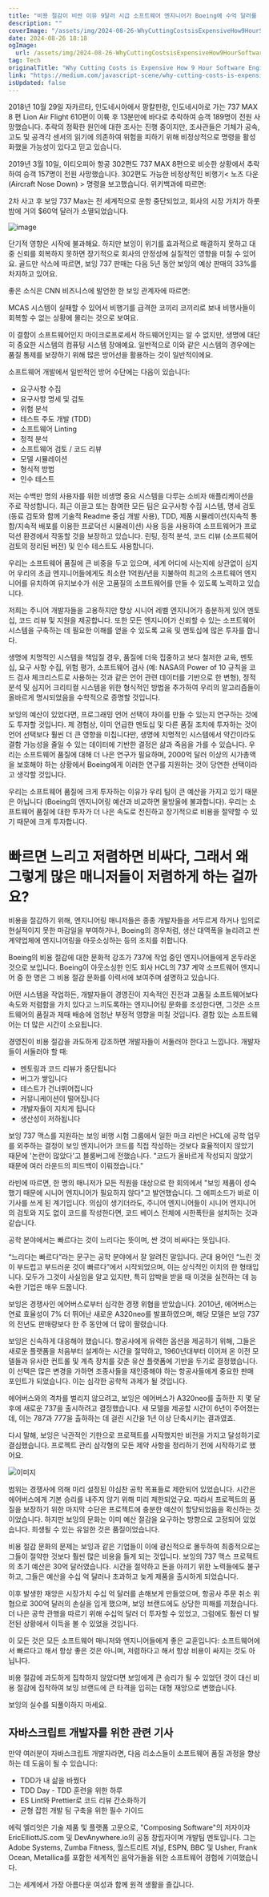 ```yaml
---
title: "비용 절감이 비싼 이유 9달러 시급 소프트웨어 엔지니어가 Boeing에 수억 달러를 들게 한 이유"
description: ""
coverImage: "/assets/img/2024-08-26-WhyCuttingCostsisExpensiveHow9HourSoftwareEngineersCostBoeingBillions_0.png"
date: 2024-08-26 18:18
ogImage: 
  url: /assets/img/2024-08-26-WhyCuttingCostsisExpensiveHow9HourSoftwareEngineersCostBoeingBillions_0.png
tag: Tech
originalTitle: "Why Cutting Costs is Expensive How 9 Hour Software Engineers Cost Boeing Billions"
link: "https://medium.com/javascript-scene/why-cutting-costs-is-expensive-how-9-hour-software-engineers-cost-boeing-billions-b76dbe571957"
isUpdated: false
---
```



2018년 10월 29일 자카르타, 인도네시아에서 팡칼핀랑, 인도네시아로 가는 737 MAX 8 편 Lion Air Flight 610편이 이륙 후 13분만에 바다로 추락하여 승객 189명이 전원 사망했습니다. 추락의 정확한 원인에 대한 조사는 진행 중이지만, 조사관들은 기체가 공속, 고도 및 공격각 센서의 읽기에 의존하여 위험을 피하기 위해 비정상적으로 명령을 활성화했을 가능성이 있다고 믿고 있습니다.

2019년 3월 10일, 이티오피아 항공 302편도 737 MAX 8편으로 비슷한 상황에서 추락하여 승객 157명이 전원 사망했습니다. 302편도 가능한 비정상적인 비행기< 노즈 다운(Aircraft Nose Down) > 명령을 보고했습니다. 위키백과에 따르면:

2차 사고 후 보잉 737 Max는 전 세계적으로 운항 중단되었고, 회사의 시장 가치가 하룻밤에 거의 $60억 달러가 소멸되었습니다.

![image](/assets/img/2024-08-26-WhyCuttingCostsisExpensiveHow9HourSoftwareEngineersCostBoeingBillions_0.png)

<div class="content-ad"></div>

단기적 영향은 시작에 불과해요. 하지만 보잉이 위기를 효과적으로 해결하지 못하고 대중 신뢰를 회복하지 못하면 장기적으로 회사의 안정성에 실질적인 영향을 미칠 수 있어요. 골드만 삭스에 따르면, 보잉 737 판매는 다음 5년 동안 보잉의 예상 판매의 33%를 차지하고 있어요.

좋은 소식은 CNN 비즈니스에 발언한 한 보잉 관계자에 따르면:

MCAS 시스템이 실패할 수 있어서 비행기를 급격한 코끼리 코끼리로 보내 비행사들이 회복할 수 없는 상황에 몰리는 것으로 보여요.

이 결함이 소프트웨어인지 마이크로프로세서 하드웨어인지는 알 수 없지만, 생명에 대단히 중요한 시스템의 컴퓨팅 시스템 장애예요. 일반적으로 이와 같은 시스템의 경우에는 품질 통제를 보장하기 위해 많은 방어선을 활용하는 것이 일반적이에요.

<div class="content-ad"></div>

소프트웨어 개발에서 일반적인 방어 수단에는 다음이 있습니다:

- 요구사항 수집
- 요구사항 명세 및 검토
- 위험 분석
- 테스트 주도 개발 (TDD)
- 소프트웨어 Linting
- 정적 분석
- 소프트웨어 검토 / 코드 리뷰
- 모델 시뮬레이션
- 형식적 방법
- 인수 테스트

저는 수백만 명의 사용자를 위한 비생명 중요 시스템을 다루는 소비자 애플리케이션을 주로 작성합니다. 최근 이끌고 또는 참여한 모든 팀은 요구사항 수집 시스템, 명세 검토 (동료 검토와 함께 기술적 Readme 중심 개발 사용), TDD, 제품 시뮬레이션(지속적 통합/지속적 배포를 이용한 프로덕션 시뮬레이션) 사용 등을 사용하여 소프트웨어가 프로덕션 환경에서 작동할 것을 보장하고 있습니다. 린팅, 정적 분석, 코드 리뷰 (소프트웨어 검토의 정리된 버전) 및 인수 테스트도 사용합니다.

우리는 소프트웨어 품질에 큰 비중을 두고 있으며, 세계 어디에 사는지에 상관없이 심지어 우리의 초급 엔지니어들에게도 최소한 1억원/년을 지불하여 최고의 소프트웨어 엔지니어를 유치하여 유지보수가 쉬운 고품질의 소프트웨어를 만들 수 있도록 노력하고 있습니다.

<div class="content-ad"></div>

저희는 주니어 개발자들을 고용하지만 항상 시니어 레벨 엔지니어가 충분하게 있어 멘토십, 코드 리뷰 및 지원을 제공합니다. 또한 모든 엔지니어가 신뢰할 수 있는 소프트웨어 시스템을 구축하는 데 필요한 이해를 얻을 수 있도록 교육 및 멘토십에 많은 투자를 합니다.

생명에 치명적인 시스템을 책임질 경우, 품질에 더욱 집중하고 보다 철저한 교육, 멘토십, 요구 사항 수집, 위험 평가, 소프트웨어 검사 (예: NASA의 Power of 10 규칙을 코드 검사 체크리스트로 사용하는 것과 같은 언어 관련 데이터를 기반으로 한 변형), 정적 분석 및 심지어 크리티컬 시스템을 위한 형식적인 방법을 추가하여 우리의 알고리즘들이 올바르게 명시되었음을 수학적으로 증명할 것입니다.

보잉의 예산이 있었다면, 프로그래밍 언어 선택이 차이를 만들 수 있는지 연구하는 것에도 투자할 것입니다. 제 경험상, 이미 언급한 멘토십 및 다른 품질 조치에 투자하는 것이 언어 선택보다 훨씬 더 큰 영향을 미칩니다만, 생명에 치명적인 시스템에서 약간이라도 결함 가능성을 줄일 수 있는 데이터에 기반한 결정은 삶과 죽음을 가를 수 있습니다. 우리는 소프트웨어 품질에 대해 더 나은 연구가 필요하며, 2000억 달러 이상의 시가총액을 보호해야 하는 상황에서 Boeing에게 이러한 연구를 지원하는 것이 당연한 선택이라고 생각할 것입니다.

우리는 소프트웨어 품질에 크게 투자하는 이유가 우리 팀이 큰 예산을 가지고 있기 때문은 아닙니다 (Boeing의 엔지니어링 예산과 비교하면 물방울에 불과합니다). 우리는 소프트웨어 품질에 대한 투자가 더 나은 속도로 전진하고 장기적으로 비용을 절약할 수 있기 때문에 크게 투자합니다.

<div class="content-ad"></div>

# 빠르면 느리고 저렴하면 비싸다, 그래서 왜 그렇게 많은 매니저들이 저렴하게 하는 걸까요?

비용을 절감하기 위해, 엔지니어링 매니저들은 종종 개발자들을 서두르게 하거나 임의로 현실적이지 못한 마감일을 부여하거나, Boeing의 경우처럼, 생산 대역폭을 늘리려고 싼 계약업체에 엔지니어링을 아웃소싱하는 등의 조치를 취합니다.

Boeing의 비용 절감에 대한 문화적 강조가 737에 작업 중인 엔지니어들에게 온두라온 것으로 보입니다. Boeing이 아웃소싱한 인도 회사 HCL의 737 계약 소프트웨어 엔지니어 중 한 명은 그 비용 절감 문화를 이력서에 보여주며 설명하고 있습니다. 

어떤 시스템을 작업하든, 개발자들이 경영진이 지속적인 진전과 고품질 소프트웨어보다 속도와 저렴함을 가치 있다고 느끼도록하는 엔지니어링 문화를 조성한다면, 그것은 소프트웨어의 품질과 제때 배송에 엄청난 부정적 영향을 미칠 것입니다. 결함 있는 소프트웨어는 더 많은 시간이 소요됩니다.

<div class="content-ad"></div>

경영진이 비용 절감을 과도하게 강조하면 개발자들이 서둘러야 한다고 느낍니다. 개발자들이 서둘러야 할 때:

- 멘토링과 코드 리뷰가 중단됩니다
- 버그가 쌓입니다
- 테스트가 건너뛰어집니다
- 커뮤니케이션이 떨어집니다
- 개발자들이 지치게 됩니다
- 생산성이 저하됩니다

보잉 737 맥스를 지원하는 보잉 비행 시험 그룹에서 일한 마크 라빈은 HCL에 공학 업무를 외주하는 결정이 보잉 엔지니어가 코드를 직접 작성하는 것보다 효율적이지 않았기 때문에 '논란이 많았다'고 블룸버그에 전했습니다. "코드가 올바르게 작성되지 않았기 때문에 여러 라운드의 피드백이 이뤄졌습니다."

라빈에 따르면, 한 명의 매니저가 모든 직원을 대상으로 한 회의에서 "보잉 제품이 성숙했기 때문에 시니어 엔지니어가 필요하지 않다"고 발언했습니다. 그 에피소드가 바로 이 기사를 쓰게 된 계기입니다. 의심이 생기더라도, 주니어 엔지니어들이 시니어 엔지니어의 검토와 지도 없이 코드를 작성한다면, 코드 베이스 전체에 시한폭탄을 설치하는 것과 같습니다.

<div class="content-ad"></div>

공학 분야에서는 빠르다는 것이 느리다는 뜻이며, 싼 것이 비싸다는 뜻입니다.

“느리다는 빠르다”라는 문구는 공학 분야에서 잘 알려진 말입니다. 군대 용어인 “느린 것이 부드럽고 부드러운 것이 빠르다”에서 시작되었으며, 이는 상식적인 이치의 한 형태입니다. 모두가 그것이 사실임을 알고 있지만, 특히 압박을 받을 때 이것을 실천하는 데 능숙한 기업은 매우 드뭅니다.

보잉은 경쟁사인 에어버스로부터 심각한 경쟁 위협을 받았습니다. 2010년, 에어버스는 연료 효율성이 7% 더 뛰어난 새로운 A320neo를 발표하였으며, 해당 모델은 보잉 737의 전년도 판매량보다 한 주 동안에 더 많이 팔렸습니다.

보잉은 신속하게 대응해야 했습니다. 항공사에게 유력한 옵션을 제공하기 위해, 그들은 새로운 플랫폼을 처음부터 설계하는 시간을 절약하고, 1960년대부터 이어져 온 이전 모델들과 유사한 컨트롤 및 계측 장치를 갖춘 유산 플랫폼에 기반을 두기로 결정했습니다. 이 선택은 많은 변경을 가하면 조종사들을 재인증해야 하는 항공사들에게 중요한 판매 포인트가 되었습니다. 이는 심각한 공학적 과제가 될 것입니다.

<div class="content-ad"></div>

에어버스와의 격차를 벌리지 않으려고, 보잉은 에어버스가 A320neo를 출하한 지 몇 달 후에 새로운 737을 출시하려고 결정했습니다. 새 모델을 제공할 시간이 6년이 주어졌는데, 이는 787과 777을 출하하는 데 걸린 시간을 1년 이상 단축시키는 결과였죠.

다시 말해, 보잉은 낙관적인 기한으로 프로젝트를 시작했지만 비전을 가지고 달성하기로 결심했습니다. 프로젝트 관리 삼각형의 모든 제약 사항을 정리하기 전에 시작하기로 했어요.

![이미지](/assets/img/2024-08-26-WhyCuttingCostsisExpensiveHow9HourSoftwareEngineersCostBoeingBillions_1.png)

범위는 경쟁사에 의해 미리 설정된 야심찬 공학 목표들로 제한되어 있었습니다. 시간은 에어버스에게 기본 승리를 내주지 않기 위해 미리 제한되었구요. 따라서 프로젝트의 품질을 보장하기 위한 마지막 수단은 프로젝트에 충분한 예산이 할당되었음을 확신하는 것이었습니다. 하지만 보잉의 문화는 이미 예산 절감을 요구하는 방향으로 고정되어 있었습니다. 희생될 수 있는 유일한 것은 품질이었습니다.

<div class="content-ad"></div>

비용 절감 문화의 문제는 보잉과 같은 기업들이 이에 광신적으로 몰두하여 최종적으로는 그들이 절약한 것보다 훨씬 많은 비용을 들게 되는 것입니다. 보잉의 737 맥스 프로젝트의 초기 예산은 30억 달러였습니다. 시간을 절약하고 돈을 아끼기 위한 노력들에도 불구하고, 그들은 예산을 수십 억 달러나 초과하고 늦게 제품을 출시하게 되었습니다.

이후 발생한 재앙은 시장가치 수십 억 달러를 손해보게 만들었으며, 항공사 주문 취소 위협으로 300억 달러의 손실을 입게 했으며, 보잉 브랜드에도 상당한 피해를 끼쳤습니다. 더 나은 공학 관행을 따르기 위해 수십억 달러 더 투자할 수 있었고, 그럼에도 훨씬 더 발전된 상황에서 이득을 볼 수 있었을 것입니다.

이 모든 것은 모든 소프트웨어 매니저와 엔지니어들에게 좋은 교훈입니다: 소프트웨어에서 빠르다고 해서 항상 좋은 것은 아니며, 저렴하다고 해서 항상 비용이 싸지는 것도 아닙니다.

비용 절감에 과도하게 집착하지 않았다면 보잉에게 큰 승리가 될 수 있었던 것이 대신 비용 절감에 집착하여 보잉 브랜드에 큰 타격을 입히는 대형 재앙으로 변했습니다.

<div class="content-ad"></div>

보잉의 실수를 되풀이하지 마세요.

## 자바스크립트 개발자를 위한 관련 기사

만약 여러분이 자바스크립트 개발자라면, 다음 리소스들이 소프트웨어 품질 과정을 향상하는 데 도움이 될 수 있습니다:

- TDD가 내 삶을 바꿨다
- TDD Day - TDD 훈련을 위한 하루
- ES Lint와 Prettier로 코드 리뷰 간소화하기
- 균형 잡힌 개발 팀 구축을 위한 필수 가이드

<div class="content-ad"></div>

에릭 엘리엇은 기술 제품 및 플랫폼 고문으로, "Composing Software"의 저자이자 EricElliottJS.com 및 DevAnywhere.io의 공동 창립자이며 개발팀 멘토입니다. 그는 Adobe Systems, Zumba Fitness, 월스트리트 저널, ESPN, BBC 및 Usher, Frank Ocean, Metallica를 포함한 세계적인 음악가들을 위한 소프트웨어 경험에 기여했습니다.

그는 세계에서 가장 아름다운 여성과 함께 원격 생활을 즐깁니다.